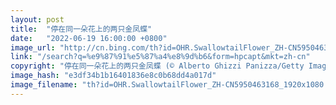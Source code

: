 ```yaml
---
layout: post
title:  "停在同一朵花上的两只金凤蝶"
date:   "2022-06-19 16:00:00 +0800"
image_url: "http://cn.bing.com/th?id=OHR.SwallowtailFlower_ZH-CN5950463168_1920x1080.jpg&rf=LaDigue_1920x1080.jpg&pid=hp"
link: "/search?q=%e9%87%91%e5%87%a4%e8%9d%b6&form=hpcapt&mkt=zh-cn"
copyright: "停在同一朵花上的两只金凤蝶 (© Alberto Ghizzi Panizza/Getty Images)"
image_hash: "e3df34b1b16401836e8c0b68dd4a017d"
image_filename: "th?id=OHR.SwallowtailFlower_ZH-CN5950463168_1920x1080.jpg&rf=LaDigue_1920x1080.jpg&pid=hp"
---
```

